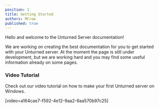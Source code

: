 ```yaml
---
position: 1
title: Getting Started
authors: MCrow
published: true
---
```


Hello and welcome to the Unturned Server documentation!

We are working on creating the best documentation for you to get started with your Unturned server. At the moment the page is still under development, but we are working hard and you may find some useful information already on some pages.

### Video Tutorial
Check out our video tutorial on how to make your first Unturned server on Windows.

[video=a164cae7-f592-4e12-9aa2-6aa570b97c25]
